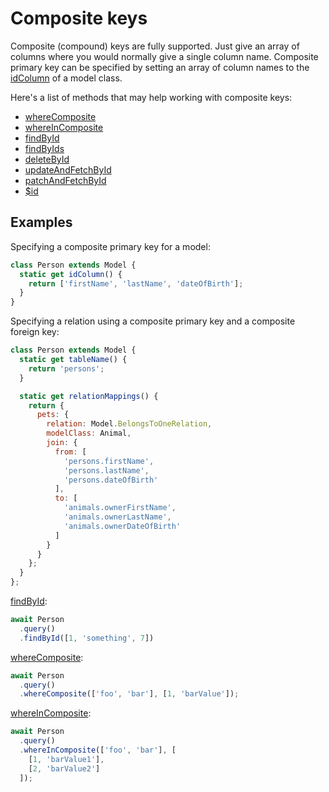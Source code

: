 # Composite keys

Composite (compound) keys are fully supported. Just give an array of columns where you would normally give a single column name. Composite primary key can be specified by setting an array of column names to the [idColumn](https://github.com/Vincit/objection.js/tree/v1/doc/api/model/static-properties.md#static-idcolumn) of a model class.

Here's a list of methods that may help working with composite keys:

 * [whereComposite](https://github.com/Vincit/objection.js/tree/v1/doc/api/query-builder/find-methods.md#wherecomposite)
 * [whereInComposite](https://github.com/Vincit/objection.js/tree/v1/doc/api/query-builder/find-methods.md#whereincomposite)
 * [findById](https://github.com/Vincit/objection.js/tree/v1/doc/api/query-builder/find-methods.md#findbyid)
 * [findByIds](https://github.com/Vincit/objection.js/tree/v1/doc/api/query-builder/find-methods.md#findbyids)
 * [deleteById](https://github.com/Vincit/objection.js/tree/v1/doc/api/query-builder/mutate-methods.md#deletebyid)
 * [updateAndFetchById](https://github.com/Vincit/objection.js/tree/v1/doc/api/query-builder/mutate-methods.md#updateandfetchbyid)
 * [patchAndFetchById](https://github.com/Vincit/objection.js/tree/v1/doc/api/query-builder/mutate-methods.md#patchandfetchbyid)
 * [$id](https://github.com/Vincit/objection.js/tree/v1/doc/api/model/instance-methods.md#id)

## Examples

Specifying a composite primary key for a model:

```js
class Person extends Model {
  static get idColumn() {
    return ['firstName', 'lastName', 'dateOfBirth'];
  }
}
```

Specifying a relation using a composite primary key and a composite foreign key:

```js
class Person extends Model {
  static get tableName() {
    return 'persons';
  }

  static get relationMappings() {
    return {
      pets: {
        relation: Model.BelongsToOneRelation,
        modelClass: Animal,
        join: {
          from: [
            'persons.firstName',
            'persons.lastName',
            'persons.dateOfBirth'
          ],
          to: [
            'animals.ownerFirstName',
            'animals.ownerLastName',
            'animals.ownerDateOfBirth'
          ]
        }
      }
    };
  }
};
```

[findById](https://github.com/Vincit/objection.js/tree/v1/doc/api/query-builder/find-methods.md#findbyid):

```js
await Person
  .query()
  .findById([1, 'something', 7])
```


[whereComposite](https://github.com/Vincit/objection.js/tree/v1/doc/api/query-builder/find-methods.md#wherecomposite):

```js
await Person
  .query()
  .whereComposite(['foo', 'bar'], [1, 'barValue']);
```

[whereInComposite](https://github.com/Vincit/objection.js/tree/v1/doc/api/query-builder/find-methods.md#whereincomposite):

```js
await Person
  .query()
  .whereInComposite(['foo', 'bar'], [
    [1, 'barValue1'],
    [2, 'barValue2']
  ]);
```
